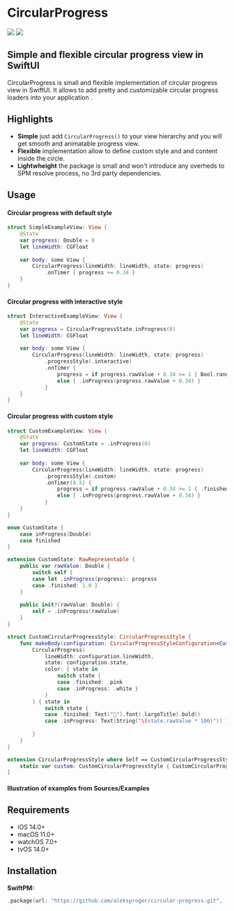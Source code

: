 # CircularProgress

[![](https://img.shields.io/endpoint?url=https%3A%2F%2Fswiftpackageindex.com%2Fapi%2Fpackages%2Faleksproger%2Fdebounced-closure%2Fbadge%3Ftype%3Dswift-versions)](https://swiftpackageindex.com/aleksproger/debounced-closure)
[![](https://img.shields.io/endpoint?url=https%3A%2F%2Fswiftpackageindex.com%2Fapi%2Fpackages%2Faleksproger%2Fdebounced-closure%2Fbadge%3Ftype%3Dplatforms)](https://swiftpackageindex.com/aleksproger/debounced-closure)

## Simple and flexible circular progress view in SwiftUI 

CircularProgress is small and flexible implementation of circular progress view in SwiftUI. 
It allows to add pretty and customizable circular progress loaders into your application .

## Highlights

* **Simple** just add `CircularProgress()` to your view hierarchy and you will get smooth and animatable progress view.
* **Flexible** implementation allow to define custom style and and content inside the circle. 
* **Lightwheight** the package is small and won't introduce any overheds to SPM resolve process, no 3rd party dependencies.

## Usage

#### Circular progress with default style

```swift
struct SimpleExampleView: View {
    @State
    var progress: Double = 0
    let lineWidth: CGFloat
    
    var body: some View {
        CircularProgress(lineWidth: lineWidth, state: progress)
            .onTimer { progress += 0.34 }
    }
}
```

#### Circular progress with interactive style

```swift
struct InteractiveExampleView: View {
    @State
    var progress = CircularProgressState.inProgress(0)
    let lineWidth: CGFloat
    
    var body: some View {
        CircularProgress(lineWidth: lineWidth, state: progress)
            .progressStyle(.interactive)
            .onTimer {
                progress = if progress.rawValue + 0.34 >= 1 { Bool.random() ? .succeeded : .failed }
                else { .inProgress(progress.rawValue + 0.34) }
            }
    }
}
```

#### Circular progress with custom style

```swift
struct CustomExampleView: View {
    @State
    var progress: CustomState = .inProgress(0)
    let lineWidth: CGFloat
    
    var body: some View {
        CircularProgress(lineWidth: lineWidth, state: progress)
            .progressStyle(.custom)
            .onTimer(0.5) {
                progress = if progress.rawValue + 0.34 >= 1 { .finished }
                else { .inProgress(progress.rawValue + 0.34) }
            }
    }
}

enum CustomState {
    case inProgress(Double)
    case finished
}

extension CustomState: RawRepresentable {
    public var rawValue: Double {
        switch self {
        case let .inProgress(progress): progress
        case .finished: 1.0 }
    }
    
    public init?(rawValue: Double) {
        self = .inProgress(rawValue)
    }
}

struct CustomCircularProgressStyle: CircularProgressStyle {
    func makeBody(configuration: CircularProgressStyleConfiguration<CustomState>) -> some View {
        CircularProgress(
            lineWidth: configuration.lineWidth,
            state: configuration.state,
            color: { state in
                switch state {
                case .finished: .pink
                case .inProgress: .white }
            }
        ) { state in
            switch state {
            case .finished: Text("🎉").font(.largeTitle).bold()
            case .inProgress: Text(String("\(state.rawValue * 100)")) }
            
        }
    }
}

extension CircularProgressStyle where Self == CustomCircularProgressStyle {
    static var custom: CustomCircularProgressStyle { CustomCircularProgressStyle() }
}
```

#### Illustration of examples from Sources/Examples

## Requirements

* iOS 14.0+
* macOS 11.0+
* watchOS 7.0+
* tvOS 14.0+

## Installation

**SwiftPM:**

```swift
.package(url: "https://github.com/aleksproger/circular-progress.git", .upToNextMajor(from: "1.0.0"))
```
